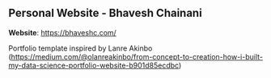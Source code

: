 ## Personal Website - Bhavesh Chainani

**Website**: https://bhaveshc.com/

Portfolio template inspired by Lanre Akinbo (https://medium.com/@olanreakinbo/from-concept-to-creation-how-i-built-my-data-science-portfolio-website-b901d85ecdbc)

